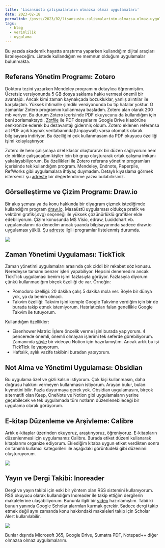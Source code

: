 ```yaml
---
title: 'Lisansüstü çalışmalarının olmazsa olmaz uygulamaları'
date: 2023-02-18
permalink: /posts/2023/02/lisansustu-calismalarinin-olmazsa-olmaz-uygulamalari/
tags:
  - blog
  - verimlilik
  - uygulama
---
```


Bu yazıda akademik hayatta araştırma yaparken kullandığım dijital araçları listeleyeceğim. Listede kullandığım ve memnun olduğum uygulamalar bulunmakta. 

## Referans Yönetim Programı: Zotero
Doktora tezini yazarken Mendeley programını detaylıca öğrenmiştim. Ücretsiz versiyonunda 5 GB dosya saklama hakkı vermesi önemli bir avantajdı. Ancak kimi zaman kaynakçada bozukluklar, yanlış alıntılar ile karşılaştım. Yüksek ihtimalle şimdiki versiyonunda bu tip hatalar yoktur. O zamanlar Zotero programını kullanmaya başladım. Zotero alan olarak 200 mb veriyor. Bu durum Zotero içerisinde PDF okuyucunu da kullandığım için beni zorlamaktaydı. [Zotfile](http://zotfile.com/) ile PDF dosyalarını Google Drive klasörüne senkronize ederek bu dezavantajı gidermiş oldum. Zotero eklenen referansa ait PDF açık kaynak veritabanında(Unpaywall) varsa otomatik olarak bilgisayara indiriyor. Bu özelliğini çok kullanmasam da PDF okuyucu özelliği işimi kolaylaştırıyor. 

Zotero ile hem çalışmaya özel klasör oluşturarak bir düzen sağlıyorum hem de birlikte çalışacağım kişiler için bir grup oluşturarak ortak çalışma imkanı yakalayabiliyorum. Bu özellikleri ile Zotero referans yönetim programları içerisinde tek kullandığım program. Mendeley, Endnote, Paperpile, RefWorks gibi uygulamalara ihtiyaç duymadım. Detaylı kıyaslama görmek isterseniz şu [adreste](https://www.nature.com/articles/d41586-020-02491-2) bir değerlendirme yazısı bulabilirsiniz. 


## Görselleştirme ve Çizim Programı: Draw.io

Bir akış şeması ya da konu hakkında bir diyagram çizmek istediğimde kullandığım program [draw.io](https://app.diagrams.net/). Masaüstü uygulaması oldukça pratik ve vektörel grafik(.svg) seçeneği ile yüksek çözünürlüklü grafikler elde edebiliyorum. Çizim konusunda MS Visio, edraw, Lucidchart vb. uygulamalarını da denedim ancak şuanda bilgisayarımda sadece draw.io uygulaması yüklü. Şu [adreste](https://thedigitalprojectmanager.com/tools/flowchart-software/) ilgili programlar listelenmiş durumda.

![](https://i.imgur.com/ocho1xh.png)

## Zaman Yönetimi Uygulaması: TickTick

Zaman yönetimi uygulamaları arasında çok ciddi bir rekabet söz konusu. Neredeyse tamamı benzer işleri yapabiliyor. Hepsini denemedim ancak TickTick uygulaması benim işimi fazlasıyla görüyor. Fazlasıyla diyorum çünkü kullanmadığım birçok özelliği de var. Örneğin:

- Pomodoro özelliği: 20 dakika çalış 5 dakika mola ver. Böyle bir dünya yok, ya da benim olmadı.
- Takvim özelliği: Takvim işini komple Google Takvime verdiğim için bir de burada takip etmek istemiyorum. Hatırlatıcıları falan genellikle Google Takvim ile tutuyorum.

Kullandığım özellikler:
- Eisenhower Matrix: İşlere öncelik verme işini burada yapıyorum. 4 pencerede önemli, önemli olmayan işlerimi tek seferde görebiliyorum. Zamanında [şöyle](https://www.youtube.com/watch?v=Hn3F11MvNeo) bir videoyu Notion için hazırlamıştım. Ancak artık bu işi TickTick ile yapıyorum.
- Haftalık, aylık vazife takibini buradan yapıyorum. 

## Not Alma ve Yönetimi Uygulaması: Obsidian

Bu uygulama özel ve gizli kalsın istiyorum. Çok kişi kullanmasın, daha doğrusu hakkını vermeyen kullanmasın istiyorum. Arayan bulur, bulan kıymetini bilir. Fazla duyurmaya gerek yok. Obsidian uygulamasını, birçok alternatifi olan Keep, OneNote ve Notion gibi uygulamaların yerine geçebilecek ve tek uygulamada tüm notların düzenlenebileceği bir uygulama olarak görüyorum. 

## E-kitap Düzenleme ve Arşivleme: Calibre

Artık e-kitaplar üzerinden okuyoruz, araştırıyoruz, öğreniyoruz. E-kitapların düzenlenmesi için uygulamamız Calibre. Burada etiket düzeni kullanarak kitaplarımı organize ediyorum. Eklediğim kitaba uygun etiket verdikten sonra ön tanımlı kullanıcı kategorileri ile aşağıdaki görüntüdeki gibi düzenimi oluşturuyorum.

![](https://i.imgur.com/A5fBDxy.png)

## Yayın ve Dergi Takibi: Inoreader

Dergi ve yayın takibi için eski bir yöntem olan RSS sistemini kullanıyorum. RSS okuyucu olarak kullandığım Inoreader ile takip ettiğim dergilerin makalelerine ulaşabiliyorum. Bununla ilgili bir [video](https://youtu.be/jPjTQ9vrqvo) hazırlamıştım. Tabii ki bunun yanında Google Scholar alarmları kurmak gerekir. Sadece dergi takip etmek değil aynı zamanda konu hakkındaki makaleleri takip için Scholar Alert kullanılabilir.

![](https://i.imgur.com/S50cYM7.png)

Bunlar dışında Microsoft 365, Google Drive, Sumatra PDF, Notepad++ diğer olmazsa olmaz uygulamalarım.